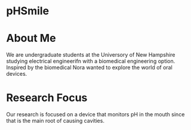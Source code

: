 # pHSmile
# About Me 
We are undergraduate students at the Universory of New Hampshire studying electrical engineerifn with a biomedical engineering option. Inspired by the biomedical Nora wanted to explore the world of oral devices. 
# Research Focus
Our research is focused on a device that monitors pH in the mouth since that is the main root of causing cavities. 
